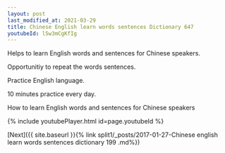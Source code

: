 ```yaml
---
layout: post
last_modified_at: 2021-03-29
title: Chinese English learn words sentences Dictionary 647 
youtubeId: l5w3mCgKfIg
---
```

 
 
Helps to learn English words and sentences for Chinese speakers.

Opportunitiy to repeat the words sentences. 

Practice English language. 
 
10 minutes practice every day. 
 
How to learn English words and sentences for Chinese speakers 
 
{% include youtubePlayer.html id=page.youtubeId %}
 
 
[Next]({{ site.baseurl }}{% link  split1/_posts/2017-01-27-Chinese english learn words sentences dictionary 199 .md%})
 

